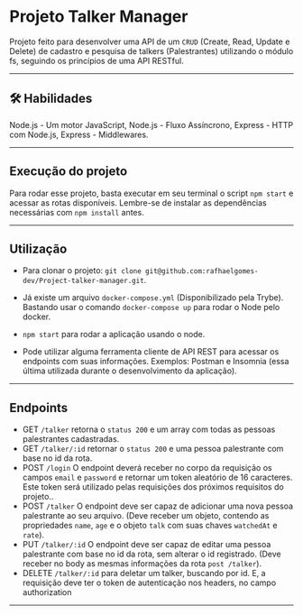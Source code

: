 # Projeto Talker Manager

Projeto feito para desenvolver uma API de um `CRUD` (Create, Read, Update e Delete) de cadastro e pesquisa de talkers (Palestrantes) utilizando o módulo fs, seguindo os princípios de uma API RESTful.

<hr></hr>

## 🛠 Habilidades
Node.js - Um motor JavaScript, Node.js - Fluxo Assíncrono, Express - HTTP com Node.js, Express - Middlewares.

<hr></hr>

## Execução do projeto

Para rodar esse projeto, basta executar em seu terminal o script `npm start` e acessar as rotas disponíveis. Lembre-se de instalar as dependências necessárias com `npm install` antes.

<hr></hr>

## Utilização

- Para clonar o projeto: `git clone git@github.com:rafhaelgomes-dev/Project-talker-manager.git`.

- Já existe um arquivo `docker-compose.yml` (Disponibilizado pela Trybe). Bastando usar o comando `docker-compose up` para rodar o Node pelo docker.

- `npm start` para rodar a aplicação usando o node.

- Pode utilizar alguma ferramenta cliente de API REST para acessar os endpoints com suas informações. Exemplos: Postman e Insomnia (essa última utilizada durante o desenvolvimento da aplicação).

<hr></hr>

## Endpoints

- GET `/talker`  retorna o `status 200` e um array com todas as pessoas palestrantes cadastradas.
- GET `/talker/:id` retornar o `status 200` e uma pessoa palestrante com base no id da rota.
- POST `/login` O endpoint deverá receber no corpo da requisição os campos `email` e `password` e retornar um token aleatório de 16 caracteres. Este token será utilizado pelas requisições dos próximos requisitos do projeto..
- POST `/talker` O endpoint deve ser capaz de adicionar uma nova pessoa palestrante ao seu arquivo. (Deve receber um objeto, contendo as propriedades `name`, `age` e o objeto `talk` com suas chaves `watchedAt` e `rate`).
- PUT `/talker/:id` O endpoint deve ser capaz de editar uma pessoa palestrante com base no id da rota, sem alterar o id registrado. (Deve receber no body as mesmas informações da rota `post /talker`).
- DELETE `/talker/:id` para deletar um talker, buscando por id. E, a requisição deve ter o token de autenticação nos headers, no campo authorization

<hr></hr>
